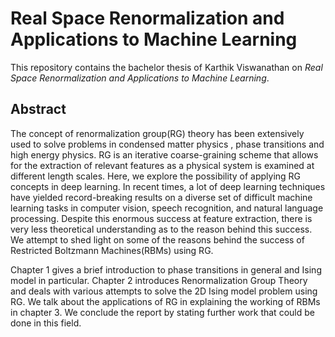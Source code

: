# Real Space Renormalization and Applications to Machine Learning
This repository contains the bachelor thesis of Karthik Viswanathan on *Real Space Renormalization and Applications to Machine Learning*.  

## Abstract
The concept of renormalization group(RG) theory has been extensively used to solve
problems in condensed matter physics , phase transitions and high energy physics. RG
is an iterative coarse-graining scheme that allows for the extraction of relevant features
as a physical system is examined at different length scales. Here, we explore the possibility of applying RG concepts in deep learning. In recent times, a lot of deep learning
techniques have yielded record-breaking results on a diverse set of difficult machine
learning tasks in computer vision, speech recognition, and natural language processing.
Despite this enormous success at feature extraction, there is very less theoretical understanding as to the reason behind this success. We attempt to shed light on some of the
reasons behind the success of Restricted Boltzmann Machines(RBMs) using RG.

Chapter 1 gives a brief introduction to phase transitions in general and Ising model
in particular. Chapter 2 introduces Renormalization Group Theory and deals with various attempts to solve the 2D Ising model problem using RG. We talk about the applications of RG in explaining the working of RBMs in chapter 3. We conclude the report
by stating further work that could be done in this field.
